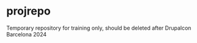 # projrepo
Temporary repository for training only, should be deleted after Drupalcon Barcelona 2024
